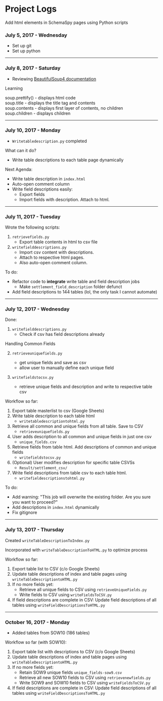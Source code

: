 # Project Logs
Add html elements in SchemaSpy pages using Python scripts

### July 5, 2017 - Wednesday

* Set up git
* Set up python

-----

### July 8, 2017 - Saturday

* Reviewing [BeautifulSoup4 documentation](https://beautiful-soup-4.readthedocs.io/en/latest/)

Learning

soup.prettify() - displays html code  
soup.title - displays the title tag and contents    
soup.contents - displays first layer of contents, no children    
soup.children - displays children     

-----

### July 10, 2017 - Monday

* `Writetabledescription.py` completed

What can it do?
* Write table descriptions to each table page dynamically


Next Agenda:
   * Write table description in `index.html`
   * Auto-open comment column
   * Write field descriptions easily:
      * Export fields
      * Import fields with description. Attach to html.
 
-----

### July 11, 2017 - Tuesday

Wrote the following scripts:

1. `retrievefields.py`
   * Export table contents in html to csv file
2. `writefielddescriptions.py`
   * Import csv content with descriptions.
   * Attach to respective html pages.
   * Also auto-open comment column.

To do:

* Refactor code to **integrate** write table and field description jobs
  * Make `settlement_field_description` folder defunct
* Add field descriptions to 144 tables (lol, the only task I cannot automate)

-----

### July 12, 2017 - Wednesday

Done:

1. `writefielddescriptions.py`
   * Check if csv has field descriptions already


Handling Common Fields

2. `retrieveuniquefields.py`
   * get unique fields and save as csv
   * allow user to manually define each unique field


3. `writefieldstocsv.py`
   * retrieve unique fields and description and write to respective table csv


Workflow so far:

1. Export table masterlist to csv (Google Sheets)
2. Write table description to each table html
   * `writetabledescriptiontohtml.py`
3. Retrieve all common and unique fields from all table. Save to CSV
   * `retrieveuniquefields.py`
3. User adds description to all common and unique fields in just one csv
   * `unique_fields.csv`
4. Retrieve fields from table html. Add descriptions of common and unique fields
   * `writefieldstocsv.py`
4. (Optional) User modifies description for specific table CSVSs
   * `Result/settlement_csv/`
5. Write field descriptions from table csv to each table html.
   * `writefieldescriptionstohtml.py`


To do:

* Add warning: "This job will overwrite the existing folder. Are you sure you want to proceed?"
* Add descriptions in `index.html` dynamically
* Fix gitignore

-----

### July 13, 2017 - Thursday

Created `writeTableDescriptionToIndex.py`

Incorporated with `writeTableDescriptionToHTML.py` to optimize process

Workflow so far:

1. Export table list to CSV (c/o Google Sheets)
2. Update table descriptions of index and table pages using `writeTableDescriptiontoHTML.py`
3. If no more fields yet: 
   * Retrieve all unique fields to CSV using `retrieveUniqueFields.py`
   * Write fields to CSV using `writeFieldsToCSV.py`
4. If field descriptions are complete in CSV: Update field descriptions of all tables using `writeFieldDescriptionsToHTML.py`


----

### October 16, 2017 - Monday

* Added tables from SOW10 (186 tables)

Workflow so far (with SOW10):

1. Export table list with descriptions to CSV (c/o Google Sheets)
2. Update table descriptions of index and table pages using `writeTableDescriptiontoHTML.py`
3. If no more fields yet: 
   * Retain SOW9 unique fields `unique_fields-sow9.csv`
   * Retrieve all new SOW10 fields to CSV using `retrievenewfields.py`
   * Write SOW9 and SOW10 fields to CSV using `writeFieldsToCSV.py`
4. If field descriptions are complete in CSV: Update field descriptions of all tables using `writeFieldDescriptionsToHTML.py`

